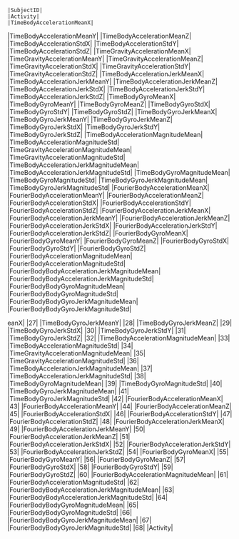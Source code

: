 

	|SubjectID|
	|Activity|
	|TimeBodyAccelerationMeanX|
   |TimeBodyAccelerationMeanY|
	|TimeBodyAccelerationMeanZ|
	|TimeBodyAccelerationStdX|
	|TimeBodyAccelerationStdY|
	|TimeBodyAccelerationStdZ|
	|TimeGravityAccelerationMeanX|
	|TimeGravityAccelerationMeanY|
	|TimeGravityAccelerationMeanZ|
	|TimeGravityAccelerationStdX|
	|TimeGravityAccelerationStdY|
	|TimeGravityAccelerationStdZ|
	|TimeBodyAccelerationJerkMeanX|
	|TimeBodyAccelerationJerkMeanY|
	|TimeBodyAccelerationJerkMeanZ|
	|TimeBodyAccelerationJerkStdX|
	|TimeBodyAccelerationJerkStdY|
	|TimeBodyAccelerationJerkStdZ|
	|TimeBodyGyroMeanX|
	|TimeBodyGyroMeanY|
	|TimeBodyGyroMeanZ|
	|TimeBodyGyroStdX|
	|TimeBodyGyroStdY|
	|TimeBodyGyroStdZ|
	|TimeBodyGyroJerkMeanX|
	|TimeBodyGyroJerkMeanY|
	|TimeBodyGyroJerkMeanZ|
	|TimeBodyGyroJerkStdX|
	|TimeBodyGyroJerkStdY|
	|TimeBodyGyroJerkStdZ|
	|TimeBodyAccelerationMagnitudeMean|
	|TimeBodyAccelerationMagnitudeStd|
	|TimeGravityAccelerationMagnitudeMean|
	|TimeGravityAccelerationMagnitudeStd|
	|TimeBodyAccelerationJerkMagnitudeMean|
	|TimeBodyAccelerationJerkMagnitudeStd|
	|TimeBodyGyroMagnitudeMean|
	|TimeBodyGyroMagnitudeStd|
	|TimeBodyGyroJerkMagnitudeMean|
	|TimeBodyGyroJerkMagnitudeStd|
	|FourierBodyAccelerationMeanX|
	|FourierBodyAccelerationMeanY|
	|FourierBodyAccelerationMeanZ|
	|FourierBodyAccelerationStdX|
	|FourierBodyAccelerationStdY|
	|FourierBodyAccelerationStdZ|
	|FourierBodyAccelerationJerkMeanX|
	|FourierBodyAccelerationJerkMeanY|
	|FourierBodyAccelerationJerkMeanZ|
	|FourierBodyAccelerationJerkStdX|
	|FourierBodyAccelerationJerkStdY|
	|FourierBodyAccelerationJerkStdZ|
	|FourierBodyGyroMeanX|
	|FourierBodyGyroMeanY|
	|FourierBodyGyroMeanZ|
	|FourierBodyGyroStdX|
	|FourierBodyGyroStdY|
	|FourierBodyGyroStdZ|
	|FourierBodyAccelerationMagnitudeMean|
	|FourierBodyAccelerationMagnitudeStd|
	|FourierBodyBodyAccelerationJerkMagnitudeMean|
	|FourierBodyBodyAccelerationJerkMagnitudeStd|
	|FourierBodyBodyGyroMagnitudeMean|
	|FourierBodyBodyGyroMagnitudeStd|
	|FourierBodyBodyGyroJerkMagnitudeMean|
	|FourierBodyBodyGyroJerkMagnitudeStd|
	
eanX|
|27|	|TimeBodyGyroJerkMeanY|
|28|	|TimeBodyGyroJerkMeanZ|
|29|	|TimeBodyGyroJerkStdX|
|30|	|TimeBodyGyroJerkStdY|
|31|	|TimeBodyGyroJerkStdZ|
|32|	|TimeBodyAccelerationMagnitudeMean|
|33|	|TimeBodyAccelerationMagnitudeStd|
|34|	|TimeGravityAccelerationMagnitudeMean|
|35|	|TimeGravityAccelerationMagnitudeStd|
|36|	|TimeBodyAccelerationJerkMagnitudeMean|
|37|	|TimeBodyAccelerationJerkMagnitudeStd|
|38|	|TimeBodyGyroMagnitudeMean|
|39|	|TimeBodyGyroMagnitudeStd|
|40|	|TimeBodyGyroJerkMagnitudeMean|
|41|	|TimeBodyGyroJerkMagnitudeStd|
|42|	|FourierBodyAccelerationMeanX|
|43|	|FourierBodyAccelerationMeanY|
|44|	|FourierBodyAccelerationMeanZ|
|45|	|FourierBodyAccelerationStdX|
|46|	|FourierBodyAccelerationStdY|
|47|	|FourierBodyAccelerationStdZ|
|48|	|FourierBodyAccelerationJerkMeanX|
|49|	|FourierBodyAccelerationJerkMeanY|
|50|	|FourierBodyAccelerationJerkMeanZ|
|51|	|FourierBodyAccelerationJerkStdX|
|52|	|FourierBodyAccelerationJerkStdY|
|53|	|FourierBodyAccelerationJerkStdZ|
|54|	|FourierBodyGyroMeanX|
|55|	|FourierBodyGyroMeanY|
|56|	|FourierBodyGyroMeanZ|
|57|	|FourierBodyGyroStdX|
|58|	|FourierBodyGyroStdY|
|59|	|FourierBodyGyroStdZ|
|60|	|FourierBodyAccelerationMagnitudeMean|
|61|	|FourierBodyAccelerationMagnitudeStd|
|62|	|FourierBodyBodyAccelerationJerkMagnitudeMean|
|63|	|FourierBodyBodyAccelerationJerkMagnitudeStd|
|64|	|FourierBodyBodyGyroMagnitudeMean|
|65|	|FourierBodyBodyGyroMagnitudeStd|
|66|	|FourierBodyBodyGyroJerkMagnitudeMean|
|67|	|FourierBodyBodyGyroJerkMagnitudeStd|
|68|	|Activity|

